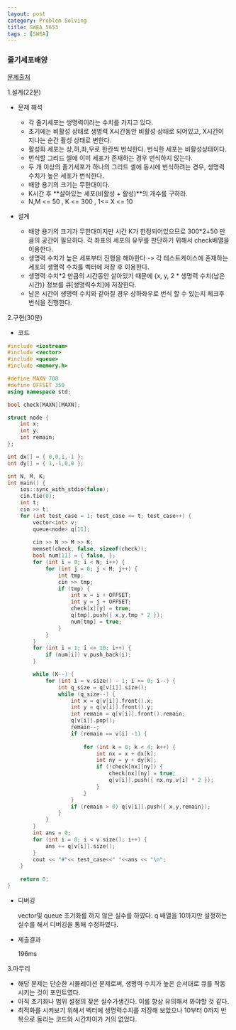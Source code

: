```yaml
---
layout: post
category: Problem Solving
title: SWEA 5653
tags : [SWEA]
---
```

### 줄기세포배양
[문제출처](https://swexpertacademy.com/main/code/problem/problemDetail.do?contestProbId=AWXRJ8EKe48DFAUo)

1.설계(22분)

  - 문제 해석
  
    - 각 줄기세포는 생명력이라는 수치를 가지고 있다.
    - 초기에는 비활성 상태로 생명력 X시간동안 비활성 상태로 되어있고, X시간이 지나는 순간 활성 상태로 변한다.
    - 활성화 세포는 상,하,좌,우로 한칸씩 번식한다. 번식한 세포는 비활성상태이다.
    - 번식할 그리드 셀에 이미 세포가 존재하는 경우 번식하지 않는다.
    - 두 개 이상의 줄기세포가 하나의 그리드 셀에 동시에 번식하려는 경우, 생명력 수치가 높은 세포가 번식한다.
    - 배양 용기의 크기는 무한대이다.
    - K시간 후 **살아있는 세포(비활성 + 활성)**의 개수를 구하라.
    - N,M <= 50 , K <= 300 , 1<= X <= 10
  
  - 설계
  
    - 배양 용기의 크기가 무한대이지만 시간 K가 한정되어있으므로 300*2+50 만큼의 공간이 필요하다. 각 좌표의 세포의 유무를 판단하기 
    위해서 check배열을 이용한다.
    - 생명력 수치가 높은 세포부터 진행을 해야한다 -> 각 테스트케이스에 존재하는 세포의 생명력 수치를 벡터에 저장 후 이용한다.
    - 생명력 수치*2 만큼의 시간동안 살아있기 때문에 {x, y, 2 * 생명력 수치(남은 시간)} 정보를 큐[생명력수치]에 저장한다.
    - 남은 시간이 생명력 수치와 같아질 경우 상하좌우로 번식 할 수 있는지 체크후 번식을 진행한다.
    
2.구현(30분)

  - 코드
  
```cpp
#include <iostream>
#include <vector>
#include <queue>
#include <memory.h>

#define MAXN 700
#define OFFSET 350
using namespace std;

bool check[MAXN][MAXN];

struct node {
	int x;
	int y;
	int remain;
};

int dx[] = { 0,0,1,-1 };
int dy[] = { 1,-1,0,0 };

int N, M, K;
int main() {
	ios::sync_with_stdio(false);
	cin.tie(0);
	int t;
	cin >> t;
	for (int test_case = 1; test_case <= t; test_case++) {
		vector<int> v;
		queue<node> q[11];
		
		cin >> N >> M >> K;
		memset(check, false, sizeof(check));
		bool num[11] = { false, };
		for (int i = 0; i < N; i++) {
			for (int j = 0; j < M; j++) {
				int tmp;
				cin >> tmp;
				if (tmp) {
					int x = i + OFFSET;
					int y = j + OFFSET;
					check[x][y] = true;
					q[tmp].push({ x,y,tmp * 2 });
					num[tmp] = true;
				}
			}
		}
		for (int i = 1; i <= 10; i++) {
			if (num[i]) v.push_back(i);
		}

		while (K--) {
			for (int i = v.size() - 1; i >= 0; i--) {
				int q_size = q[v[i]].size();
				while (q_size--) {
					int x = q[v[i]].front().x;
					int y = q[v[i]].front().y;
					int remain = q[v[i]].front().remain;
					q[v[i]].pop();
					remain--;
					if (remain == v[i] -1) {
						
						for (int k = 0; k < 4; k++) {
							int nx = x + dx[k];
							int ny = y + dy[k];
							if (!check[nx][ny]) {
								check[nx][ny] = true;
								q[v[i]].push({ nx,ny,v[i] * 2 });
							}
						}
					}
					if (remain > 0) q[v[i]].push({ x,y,remain});
				}
			}
		}
		int ans = 0;
		for (int i = 0; i < v.size(); i++) {
			ans += q[v[i]].size();
		}
		cout << "#"<< test_case<<" "<<ans << "\n";
	}
	
	return 0;
}
```
  - 디버깅
  
    vector및 queue 초기화를 하지 않은 실수를 하였다. q 배열을 10까지만 설정하는 실수를 해서 디버깅을 통해 수정하였다.
    
  - 제출결과

    196ms

3.마무리

- 해당 문제는 단순한 시뮬레이션 문제로써, 생명력 수치가 높은 순서대로 큐를 작동시키는 것이 포인트였다. 
- 아직 초기화나 범위 설정의 잦은 실수가생긴다. 이를 항상 유의해서 봐야할 것 같다.
- 최적화를 시켜보기 위해서 벡터에 생명력수치를 저장해 보았으나 10부터 0까지 반복으로 돌리는 코드와 시간차이가 거의 없었다.

